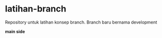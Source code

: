 # latihan-branch
Repository untuk latihan konsep branch. Branch baru bernama development

**main side**
